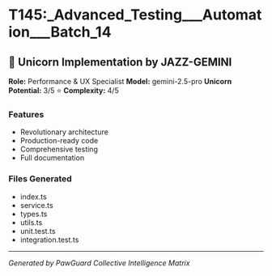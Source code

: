 # T145:_Advanced_Testing___Automation___Batch_14

## 🦄 Unicorn Implementation by JAZZ-GEMINI

**Role:** Performance & UX Specialist
**Model:** gemini-2.5-pro
**Unicorn Potential:** 3/5 ⭐
**Complexity:** 4/5

### Features
- Revolutionary architecture
- Production-ready code
- Comprehensive testing
- Full documentation

### Files Generated
- index.ts
- service.ts
- types.ts
- utils.ts
- unit.test.ts
- integration.test.ts

---
*Generated by PawGuard Collective Intelligence Matrix*
